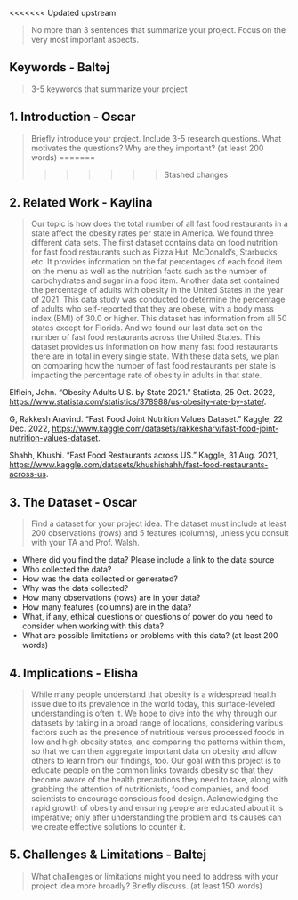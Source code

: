 
<<<<<<< Updated upstream
> No more than 3 sentences that summarize your project. Focus on the very most important aspects. 

## Keywords - Baltej
> 3-5 keywords that summarize your project

## 1. Introduction  - Oscar
> Briefly introduce your project. Include 3-5 research questions. What motivates the questions? Why are they important? (at least 200 words) 
=======
>>>>>>> Stashed changes

## 2. Related Work  - Kaylina 
> Our topic is how does the total number of all fast food restaurants in a state affect the obesity rates per state in America. We found three different data sets. The first dataset contains data on food nutrition for fast food restaurants such as Pizza Hut, McDonald’s, Starbucks, etc. It provides information on the fat percentages of each food item on the menu as well as the nutrition facts such as the number of carbohydrates and sugar in a food item. Another data set contained the percentage of adults with obesity in the United States in the year of 2021. This data study was conducted to determine the percentage of adults who self-reported that they are obese, with a body mass index (BMI) of 30.0 or higher. This dataset has information from all 50 states except for Florida.  And we found our last data set on the number of fast food restaurants across the United States. This dataset provides us information on how many fast food restaurants there are in total in every single state. With these data sets, we plan on comparing how the number of fast food restaurants per state is impacting the percentage rate of obesity in adults in that state. 

Elflein, John. “Obesity Adults U.S. by State 2021.” Statista, 25 Oct. 2022, https://www.statista.com/statistics/378988/us-obesity-rate-by-state/. 

G, Rakkesh Aravind. “Fast Food Joint Nutrition Values Dataset.” Kaggle, 22 Dec. 2022, https://www.kaggle.com/datasets/rakkesharv/fast-food-joint-nutrition-values-dataset. 

Shahh, Khushi. “Fast Food Restaurants across US.” Kaggle, 31 Aug. 2021, https://www.kaggle.com/datasets/khushishahh/fast-food-restaurants-across-us. 


## 3. The Dataset - Oscar
> Find a dataset for your project idea. The dataset must include at least 200 observations (rows) and 5 features (columns), unless you consult with your TA and Prof. Walsh.
* Where did you find the data? Please include a link to the data source
* Who collected the data?
* How was the data collected or generated?
* Why was the data collected?
* How many observations (rows) are in your data?
* How many features (columns) are in the data?
* What, if any, ethical questions or questions of power do you need to consider when working with this data?
* What are possible limitations or problems with this data? (at least 200 words)

## 4. Implications - Elisha
> While many people understand that obesity is a widespread health issue due to its prevalence in the world today, this surface-leveled understanding is often it. We hope to dive into the why through our datasets by taking in a broad range of locations, considering various factors such as the presence of nutritious versus processed foods in low and high obesity states, and comparing the patterns within them, so that we can then aggregate important data on obesity and allow others to learn from our findings, too. Our goal with this project is to educate people on the common links towards obesity so that they become aware of the health precautions they need to take, along with grabbing the attention of nutritionists, food companies, and food scientists to encourage conscious food design. Acknowledging the rapid growth of obesity and ensuring people are educated about it is imperative; only after understanding the problem and its causes can we create effective solutions to counter it.

## 5. Challenges & Limitations - Baltej
> What challenges or limitations might you need to address with your project idea more broadly? Briefly discuss. (at least 150 words)